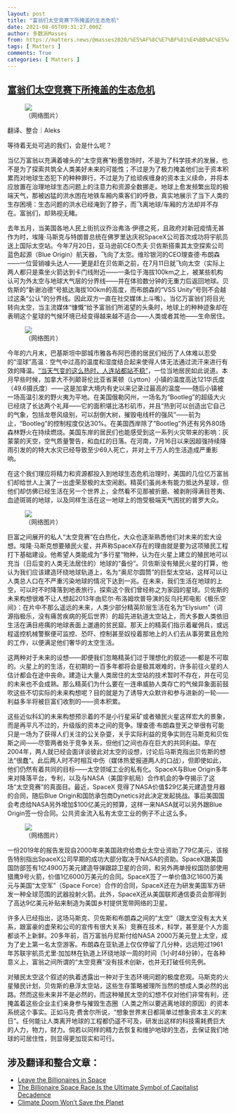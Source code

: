 ```yaml
---
layout: post
title: "富翁们太空竞赛下所掩盖的生态危机"
date: 2021-08-05T09:31:27.000Z
author: 多数派Masses
from: https://matters.news/@masses2020/%E5%AF%8C%E7%BF%81%E4%BB%AC%E5%A4%AA%E7%A9%BA%E7%AB%9E%E8%B5%9B%E4%B8%8B%E6%89%80%E6%8E%A9%E7%9B%96%E7%9A%84%E7%94%9F%E6%80%81%E5%8D%B1%E6%9C%BA-bafyreigut5nbphqxc642dey7xgcgkdfgljnu6fvshdlcrl2bipuwllfpja
tags: [ Matters ]
comments: True
categories: [ Matters ]
---
```

<!--1628155887000-->
[富翁们太空竞赛下所掩盖的生态危机](https://matters.news/@masses2020/%E5%AF%8C%E7%BF%81%E4%BB%AC%E5%A4%AA%E7%A9%BA%E7%AB%9E%E8%B5%9B%E4%B8%8B%E6%89%80%E6%8E%A9%E7%9B%96%E7%9A%84%E7%94%9F%E6%80%81%E5%8D%B1%E6%9C%BA-bafyreigut5nbphqxc642dey7xgcgkdfgljnu6fvshdlcrl2bipuwllfpja)
------

<div>
<figure class="image"><img src="https://assets.matters.news/embed/51aac078-3089-4ed9-8cee-9b1af5073856.png" data-asset-id="51aac078-3089-4ed9-8cee-9b1af5073856" referrerpolicy="no-referrer"><figcaption><span>（网络图片）</span></figcaption></figure><p>翻译、整合｜Aleks</p><pre class="ql-syntax">等待着无处可逃的我们，会是什么呢？                                         ——斯拉沃热·齐泽克</pre><p>当亿万富翁以充满着噱头的“太空竞赛”粉墨登场时，不是为了科学技术的发展，也不是为了探索共筑全人类美好未来的可能性；不过是为了极力掩盖他们出于资本积累而对地球生态犯下的种种罪行，不过是为了给顽疾缠身的资本主义续命，并将本应放置在治理地球生态问题上的注意力和资源全数挪走。地球上愈发频繁出现的极端天气，那被凶猛的洪水困在地铁车厢内乘客们的呼救，真实地展示了当下人类的生存困境：生态问题的洪水已经淹到了脖子，而飞离地球/车厢的方法却并不存在。富翁们，却熟视无睹。</p><p>去年五月，当美国各地人民上街抗议乔治弗洛·伊德之死，且政府对新冠疫情无甚作为时，埃隆·马斯克与特朗普总统在佛罗里达庆祝SpaceX公司首次成功将宇航员送上国际太空站。今年7月20日，亚马逊前CEO杰夫·贝佐斯搭乘其太空探索公司蓝色起源（Blue Origin）航天器，飞向了太空。维珍银河的CEO理查德·布朗森——一位营销噱头达人——更是赶在贝佐斯之前，在7月11日就飞向太空（实际上两人都只是乘坐火箭达到卡门线附近——一条位于海拔100km之上，被某些机构认可为外太空与地球大气层的分界线——并在体验数分钟的无重力后返回地球。贝佐斯的“新谢泊德”号抵达海拔100km的高度，而布朗森的“VSS Unity”号则不会越过这条“公认”的分界线。因此双方一直在社交媒体上斗嘴）。当亿万富翁们将目光转向太空，当主流媒体“慷慨”给予富翁们所渴望的头条时，地球上的种种迹象却在表明这个星球的气候环境已经变得越来越不适合——人类或者其他——生命居住。</p><figure class="image"><img src="https://assets.matters.news/embed/f511b457-68f8-4111-bfd6-74ae1a946338.png" data-asset-id="f511b457-68f8-4111-bfd6-74ae1a946338" referrerpolicy="no-referrer"><figcaption><span>（网络图片）</span></figcaption></figure><p>今年的六月末，巴基斯坦中部城市雅各布阿巴德的居民们经历了人体难以忍受的“湿球”高温：空气中过高的温度和湿度结合起来使得人体无法通过流汗来进行有效的降温。<a href="https://www.telegraph.co.uk/global-health/climate-and-people/hotter-human-body-can-handle-pakistan-city-broils-worlds-highest/" target="_blank">“当天气变的这么热时，人连站都站不稳”</a>，一位当地居民如此说道。本月早些时候，加拿大不列颠哥伦比亚省莱顿（Lytton）小镇的温度高达121华氏度（49.6摄氏度）——这是加拿大境内有史以来记录过最高的温度——随后小镇被一场高温引发的野火夷为平地。在美国俄勒冈州，一场名为“Bootleg”的超级大火已经烧了长达两个礼拜——它的面积堪比洛杉矶市，并且“热到可以创造出它自己的气象，包括龙卷风级别，可以刮倒大树，摧毁电线杆的强风”——前为止，“Bootleg”的控制程度仅达30%。在美国西岸除了“Bootleg”外还有另外80场森林野火在持续燃烧。美国东岸的居民们也能感受到这一系列火灾带来的影响：灰蒙蒙的天空，空气质量警告，和血红的日落。在河南，7月16日以来因超强持续降雨引发的的特大水灾已经导致至少69人死亡，并对上千万人的生活造成严重影响。</p><p>在这个我们理应将精力和资源都投入到地球生态危机治理时，美国的几位亿万富翁们却给世人上演了一出虚荣至极的太空闹剧。精英们虽尚未有能力抵达外星球，但他们却仿佛已经生活在另一个世界上，全然看不见那被折磨、被剥削得满目苍夷、血迹斑斑的地球，以及同样生活在这一地球上的饱受极端天气困扰的普罗大众。</p><figure class="image"><img src="https://assets.matters.news/embed/51c59c00-4a46-497f-91a9-d1a12563186b.png" data-asset-id="51c59c00-4a46-497f-91a9-d1a12563186b" referrerpolicy="no-referrer"><figcaption><span>（网络图片）</span></figcaption></figure><p>巨富之间展开的私人“太空竞赛”在白热化，大众也逐渐熟悉他们对未来的宏大设想。埃隆·马斯克想要殖民火星，并声称SpaceX存在的理由就是要为这项殖民工程打下基础建设。他希望人类能成为“多行星”物种，认为在火星上建立的殖民地可以充当（日后变的人类无法居住的）地球的“备份”。贝佐斯没有殖民火星的打算，他认为我们应该建造环绕地球轨道上，名为“奥尼尔圆筒”的巨型太空站，这样可以让人类总人口在不严重污染地球的情况下达到一兆。在未来，我们生活在地球的上空，可以时不时降落到地表旅行，探索这个我们曾经称之为家园的星球。贝佐斯的未来构想很难不让人想起2013年由尼尔·布洛姆坎普导演的反乌托邦电影《极乐空间》：在片中不那么遥远的未来，人类少部分精英阶层生活在名为“Elysium”（词源指极乐，没有痛苦疾病的死后世界）的超先进轨道太空站上，而大多数人类依旧生活在满目疮痍的地球表面上邋遢的贫民窟。那天上的精英们指示着雇佣兵，或远程遥控机械警察便可监控、恐吓、控制甚至奴役着那地上的人们去从事劳累且危险的工作，以便满足他们奢华的太空生活。</p><p>这两种对于未来的设想——即便我们忽略精英们过于理想化的叙述——都是不可取的。火星上的的生活，在初期的一百多年都将会是极其艰难的，许多前往火星的人估计都会在途中丧命。建造让大量人类居住的太空站的技术暂时不存在，并在可见的未来也不会成熟。那么精英们为什么要在一连串威胁人类存亡的气候异象面前鼓吹这些不切实际的未来构想呢？目的就是为了诱导大众默许和参与进新的一轮——利益多半将被巨富们收割的——资本积累。</p><p>这些近似科幻的未来构想预示着的不是小行星采矿或者殖民火星这样宏大的景象，而是再平凡不过的，升级版的资本之间的竞争。理查德·布朗森登天之举很有可能只是一场为了获得人们关注的公关杂耍，关乎实际利益的竞争实则在马斯克和贝佐斯之间——尽管两者处于竞争关系，但他们之间也存在巨大的共同利益。早在2004年，两人就已经会面详谈彼此对太空的设想，讨论后马斯克指出贝佐斯的想法“很蠢”。此后两人时不时相互中伤（媒体热爱报道两人的口战），但即使如此，他们仍然有着共同的目标——太空领域工业的私有化。SpaceX与Blue Origin多年来对降落平台，专利，以及与NASA（美国宇航局）合作机会的争夺揭示了这场“太空竞赛”的真面目。最近，SpaceX 竞得了NASA价值$29亿美元建造登月器的合同，随后Blue Origin和国防承包商Dynetics对此决定发起挑战。事后美国国会考虑给NASA另外增加$100亿美元的预算，这样一来NASA就可以另外跟Blue Origin签一份合同。公共资金流入私有太空工业的例子不止这么多。</p><figure class="image"><img src="https://assets.matters.news/embed/22e751c7-9977-4845-a7c7-9acb405336d0.png" data-asset-id="22e751c7-9977-4845-a7c7-9acb405336d0" referrerpolicy="no-referrer"><figcaption><span>（网络图片）</span></figcaption></figure><p>一份2019年的报告发现自2000年来美国政府给商业太空业资助了79亿美元，该报告特别指出SpaceX公司早期的成功大部分取决于NASA的资助。SpaceX跟美国国防部签有1亿4900万美元建造导弹跟踪卫星的合同，和另外两单授权国防部使用猎鹰9号火箭，价值1亿6000万美元的合同。SpaceX签了一单价值3亿1600万美元与美国“太空军”（Space Force）合作的合同，SpaceX还在为研发美国军方研发一种全球范围的武器投射火箭。此外，SpaceX还从美国联邦通信委员会那得到了高达9亿美元补贴来制造为美国乡村提供宽带网络的卫星。</p><p>许多人已经指出，这场马斯克、贝佐斯和布朗森之间的“太空”（跟太空没有太大关系，跟富豪的虚荣和公司的宣传有很大关系）竞赛在技术，科学，甚至是个人方面都谈不上新鲜。20多年前，百万富翁丹尼斯付给NASA 2000万美元登上太空，成为了史上第一名太空游客。布朗森在亚轨道上仅仅停留了几分种，远远短过1961年苏联宇航员尤里·加加林在轨道上环绕地球一周的时间（1小时48分钟）。在各种意义上，富翁之间所谓的“太空竞赛”没有技术创新，也并无打破任何先例。</p><p>对殖民太空这个叙述的执着透露出一种对于生态环境问题的极度悲观。马斯克的火星殖民计划，贝佐斯的悬浮太空站，这些生存策略被理所当然的想成人类必然的出路。然而这些未来并不是必然的，而这种殖民太空的幻想不仅对他们非常有利，还掩盖着这些企业主们亲身参与摧毁生态圈（人类之所以要逃离地球的原因）的资本系统这个事实。正如马克·费舍尔所说，“想象世界末日都简单过想象资本主义的末日”。任何能让人类离开地球的工程都仍遥不可及，研发出这样的科技需耗费巨大的人力，物力，财力。倘若以同样的精力去恢复和维护地球的生态，去保证我们地球的可居住性，则显得更加现实和可行。</p><h2>涉及翻译和整合文章：</h2><ul><li><a href="https://www.jacobinmag.com/2021/07/billionaires-space-richard-branson-jeff-bezos-elon-musk" target="_blank">Leave the Billionaires in Space</a></li><li><a href="https://jacobinmag.com/2021/07/billionaire-space-race-richard-branson-bezos-musk" target="_blank">The Billionaire Space Race Is the Ultimate Symbol of Capitalist Decadence</a></li><li><a href="https://www.jacobinmag.com/2021/07/working-class-vision-climate-change-green-new-deal" target="_blank">Climate Doom Won’t Save the Planet</a></li></ul>
</div>
